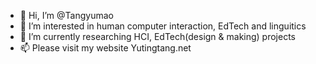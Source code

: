 - 👋 Hi, I’m @Tangyumao
- 👀 I’m interested in human computer interaction, EdTech and linguitics
- 🌱 I’m currently researching HCI, EdTech(design & making) projects
- 📫 Please visit my website Yutingtang.net

<!---
Tangyumao/Tangyumao is a ✨ special ✨ repository because its `README.md` (this file) appears on your GitHub profile.
You can click the Preview link to take a look at your changes.
--->
